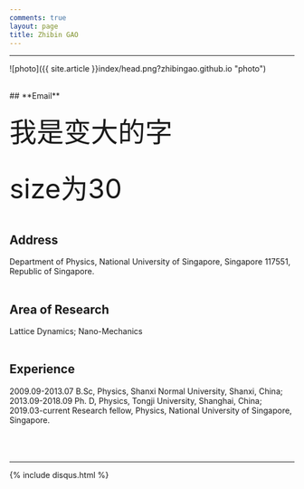 ```yaml
---
comments: true
layout: page
title: Zhibin GAO
---
```

---

![photo]({{ site.article }}index/head.png?zhibingao.github.io "photo")

<br>
## **Email**
<zhibingao@outlook.com><br>
<zhibin.gao@nus.edu.sg><br>
<font size=7>我是变大的字</font>
<p style="font-size:30px"></p>

<font size=30>size为30</font><br />
<br>

## **Address**
Department of Physics, National University of Singapore, Singapore 117551, 
Republic of Singapore.
<br><br>

## **Area of Research**
Lattice Dynamics; Nano-Mechanics
<br><br>

## **Experience**
2009.09-2013.07 B.Sc, Physics, Shanxi Normal University, Shanxi, China;<br> 
2013.09-2018.09 Ph. D, Physics, Tongji University, Shanghai, China;<br> 
2019.03-current Research fellow, Physics, National University of Singapore, Singapore.
<br><br><br><br>

---

{% include disqus.html %}
